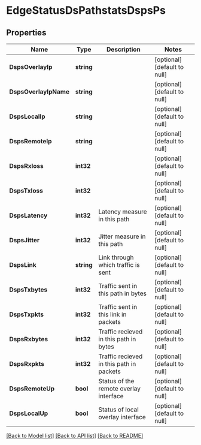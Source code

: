 # EdgeStatusDsPathstatsDspsPs

## Properties
Name | Type | Description | Notes
------------ | ------------- | ------------- | -------------
**DspsOverlayIp** | **string** |  | [optional] [default to null]
**DspsOverlayIpName** | **string** |  | [optional] [default to null]
**DspsLocalIp** | **string** |  | [optional] [default to null]
**DspsRemoteIp** | **string** |  | [optional] [default to null]
**DspsRxloss** | **int32** |  | [optional] [default to null]
**DspsTxloss** | **int32** |  | [optional] [default to null]
**DspsLatency** | **int32** | Latency measure in this path | [optional] [default to null]
**DspsJitter** | **int32** | Jitter measure in this path | [optional] [default to null]
**DspsLink** | **string** | Link through which traffic is sent | [optional] [default to null]
**DspsTxbytes** | **int32** | Traffic sent in this path in bytes | [optional] [default to null]
**DspsTxpkts** | **int32** | Traffic sent in this link in packets | [optional] [default to null]
**DspsRxbytes** | **int32** | Traffic recieved in this path in bytes | [optional] [default to null]
**DspsRxpkts** | **int32** | Traffic recieved in this path in packets | [optional] [default to null]
**DspsRemoteUp** | **bool** | Status of the remote overlay interface | [optional] [default to null]
**DspsLocalUp** | **bool** | Status of local overlay interface | [optional] [default to null]

[[Back to Model list]](../README.md#documentation-for-models) [[Back to API list]](../README.md#documentation-for-api-endpoints) [[Back to README]](../README.md)

